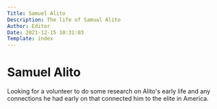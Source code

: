 ```yaml
---
Title: Samuel Alito
Description: The life of Samual Alito
Author: Editor
Date: 2021-12-15 10:31:03
Template: index
---
```

# Samuel Alito 
Looking for a volunteer to do some research on Alito's early life and any connections he had early on that connected him to the elite in America.

